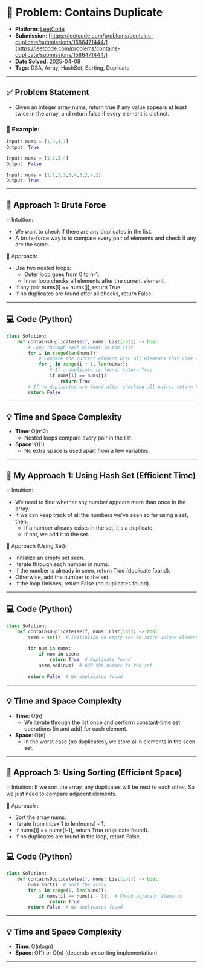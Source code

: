 # 🧮 Problem: Contains Duplicate

- **Platform**: [LeetCode](https://leetcode.com/problems/contains-duplicate/)
- **Submission**: [https://leetcode.com/problems/contains-duplicate/submissions/1586471444/](https://leetcode.com/problems/contains-duplicate/submissions/1586471444/)
- **Date Solved**: 2025-04-08
- **Tags**: DSA, Array, HashSet, Sorting, Duplicate

---

## ✅ Problem Statement
- Given an integer array nums, return true if any value appears at least twice in the array, and return false if every element is distinct.

### 🌰 Example:
```python
Input: nums = [1,2,3,1]
Output: True

Input: nums = [1,2,3,4]
Output: False

Input: nums = [1,1,1,3,3,4,3,2,4,2]
Output: True
```
---

## 🚀 Approach 1: Brute Force
💡 Intuition:
- We want to check if there are any duplicates in the list.
- A brute-force way is to compare every pair of elements and check if any are the same.

🧠 Approach:
- Use two nested loops:
     - Outer loop goes from 0 to n-1.
     - Inner loop checks all elements after the current element.
- If any pair nums[i] == nums[j], return True.
- If no duplicates are found after all checks, return False.

---

## 💻 Code (Python)

```python
class Solution:
    def containsDuplicate(self, nums: List[int]) -> bool:
        # Loop through each element in the list
        for i in range(len(nums)):
            # Compare the current element with all elements that come after it
            for j in range(i + 1, len(nums)):
                # If a duplicate is found, return True
                if nums[i] == nums[j]:
                    return True
        # If no duplicates are found after checking all pairs, return False
        return False

```

---

## 💡 Time and Space Complexity
- **Time**: O(n^2)
    - Nested loops compare every pair in the list.
- **Space**: O(1)
    - No extra space is used apart from a few variables.
---

## 🚀 My Approach 1: Using Hash Set (Efficient Time)
💡 Intuition:
- We need to find whether any number appears more than once in the array.
- If we can keep track of all the numbers we've seen so far using a set, then:
     - If a number already exists in the set, it's a duplicate.
     - If not, we add it to the set.

🧠 Approach (Using Set):
- Initialize an empty set seen.
- Iterate through each number in nums.
- If the number is already in seen, return True (duplicate found).
- Otherwise, add the number to the set.
- If the loop finishes, return False (no duplicates found).

---

## 💻 Code (Python)

```python
class Solution:
    def containsDuplicate(self, nums: List[int]) -> bool:
        seen = set()  # Initialize an empty set to store unique elements
        
        for num in nums:
            if num in seen:
                return True  # Duplicate found
            seen.add(num)  # Add the number to the set
        
        return False  # No duplicates found
```

---

## 💡 Time and Space Complexity
- **Time**: O(n)
    - We iterate through the list once and perform constant-time set operations (in and add) for each element.
- **Space**: O(n)
    - In the worst case (no duplicates), we store all n elements in the seen set.

---

## 🚀 Approach 3: Using Sorting (Efficient Space)
💡 Intuition:
If we sort the array, any duplicates will be next to each other.
So we just need to compare adjacent elements.

🧠 Approach :
- Sort the array nums.
- Iterate from index 1 to len(nums) - 1.
- If nums[i] == nums[i-1], return True (duplicate found).
- If no duplicates are found in the loop, return False.

## 💻 Code (Python)

```python
class Solution:
    def containsDuplicate(self, nums: List[int]) -> bool:
        nums.sort()  # Sort the array
        for i in range(1, len(nums)):
            if nums[i] == nums[i - 1]:  # Check adjacent elements
                return True
        return False  # No duplicates found

```

---

## 💡 Time and Space Complexity
- **Time**: O(nlogn)
- **Space**: O(1) or O(n) (depends on sorting implementation)

---
